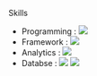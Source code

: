 Skills
- Programming : <img src="https://img.shields.io/badge/Python-3776AB?style=for-the-badge&logo=Python&logoColor=white"> 
- Framework : <img src="https://img.shields.io/badge/TensorFlow-FF6F00?style=for-the-badge&logo=tensorflow&logoColor=white">
- Analytics : <img src="https://img.shields.io/badge/Tableau-E97627?style=for-the-badge&logo=Tableau&logoColor=white">
- Databse : <img src="https://img.shields.io/badge/MySQL-005C84?style=for-the-badge&logo=mysql&logoColor=white"> <img src="https://img.shields.io/badge/PostgreSQL-316192?style=for-the-badge&logo=postgresql&logoColor=white">
